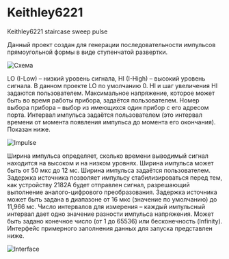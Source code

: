 # Keithley6221
  Keithley6221 staircase sweep pulse

  Данный проект создан для генерации последовательности импульсов прямоугольной формы в виде ступенчатой развертки.

![Схема](https://user-images.githubusercontent.com/86164563/220405225-a01bf79a-ba88-44f5-b0bc-8fef6b18d940.png)
  
  LO (I-Low) – низкий уровень сигнала, HI (I-High) – высокий уровень сигнала. В данном проекте LO по умолчанию 0. HI и шаг увеличения HI задаются пользователем.
  Максимальное напряжение, которое может быть во время работы прибора, задаётся пользователем.
  Номер выбора прибора – выбор из имеющихся один прибор с его адресом порта.
  Интервал импульса задаётся пользователем (это интервал времени от момента появления импульса до момента его окончания). Показан ниже.
  
  ![Impulse](https://user-images.githubusercontent.com/86164563/220405535-d8e74952-d313-4a24-bb4c-3cbb14a7a98e.png)
  
  Ширина импульса определяет, сколько времени выводимый сигнал находится на высоком и на низком уровнях. Ширина импульса может быть от 50 мкс до 12 мс. Ширина импульса задаётся пользователем.
  Задержка источника позволяет импульсу стабилизироваться перед тем, как устройству 2182А будет отправлен сигнал, разрешающий выполнение аналого-цифрового преобразования. Задержка источника может быть задана в диапазоне от 16 мкс (значение по умолчанию) до 11,966 мс. 
  Число интервалов для измерения – каждый импульсный интервал дает одно значение разности импульса напряжения. Может быть задано конечное число (от 1 до 65536) или бесконечность (Infinity).
  Интерфейс примерного заполнения данных для запуска представлен ниже.

![Interface](https://user-images.githubusercontent.com/86164563/220405671-a3cb323b-af6d-49e0-a121-70cb4f7d0390.png)

